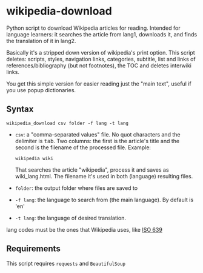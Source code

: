 wikipedia-download
==================

Python script to download Wikipedia articles for reading. Intended for language learners: it searches the article from lang1, downloads it, and finds the translation of it in lang2.

Basically it's a stripped down version of wikipedia's print option. This script deletes: scripts, styles,
navigation links, categories, subtitle, list and links of references/bibliography (but not footnotes),
the TOC and deletes interwiki links.

You get this simple version for easier reading just the "main text", useful if you use popup dictionaries.


Syntax
---------

    wikipedia_download csv folder -f lang -t lang
    
  * ``csv``: a "comma-separated values" file. No quot characters and the delimiter is <kbd>tab</kbd>. Two columns: the first is the article's title and the second is the filename of the processed file. Example:
      
        wikipedia wiki
    
    That searches the article "wikipedia", process it and saves as wiki_lang.html. The filename it's used in both (language) resulting files.
  * ``folder``: the output folder where files are saved to
  * ``-f lang``: the language to search from (the main language). By default is 'en'
  * ``-t lang``: the language of desired translation.
   
lang codes must be the ones that Wikipedia uses, like [ISO 639](https://en.wikipedia.org/wiki/List_of_ISO_639-1_codes)


Requirements
-------------

This script requires ``requests`` and ``BeautifulSoup``
